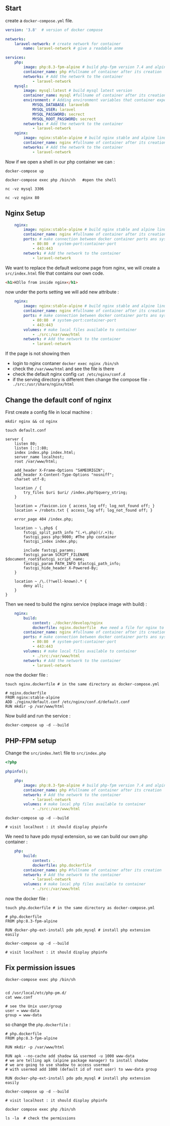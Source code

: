 ## Start

create a `docker-compose.yml` file.

```yml
version: '3.8'  # version of docker compose

networks:
	laravel-network: # create network for container
		name: laravel-network # give a readable anme

services:
	php:
		image: php:8.3-fpm-alpine # build php-fpm version 7.4 and alpine linux
		container_name: php #fullname of container after its creation
		networks: # Add the network to the container
			- laravel-network
	mysql:
		image: mysql:latest # build mysql latest version
		container_name: mysql #fullname of container after its creation
		environment: # Adding environment variables that container expects
			MYSQL_DATABASE: laraveldb
			MYSQL_USER: laravel
			MYSQL_PASSWORD: secrect
			MYSQL_ROOT_PASSWORD: secrect
		networks: # Add the network to the container
			- laravel-network
	nginx:
		image: nginx:stable-alpine # build nginx stable and alpine linux
		container_name: nginx #fullname of container after its creation
		networks: # Add the network to the container
			- laravel-network
```

Now if we open a shell in our php container we can :

```shell
docker-compose up

docker-compose exec php /bin/sh   #open the shell

nc -vz mysql 3306

nc -vz nginx 80
```

## Nginx Setup

```yml
	nginx:
		image: nginx:stable-alpine # build nginx stable and alpine linux
		container_name: nginx #fullname of container after its creation
		ports: # make connection between docker container ports ans system
			- 80:80  # system-port:container-port
			- 443:443
		network: # Add the network to the container
			- laravel-network
```

We want to replace the default welcome page from nginx, we will create a `src/index.html`
file that contains our own code.

```html
<h1>H3llo from inside nginx</h1>
```

now under the ports setting we will add new attribute :

```yml
	nginx:
		image: nginx:stable-alpine # build nginx stable and alpine linux
		container_name: nginx #fullname of container after its creation
		ports: # make connection between docker container ports ans system
			- 80:80  # system-port:container-port
			- 443:443
		volumes: # make local files available to container
			- ./src:/var/www/html
		network: # Add the network to the container
			- laravel-network
```

If the page is not showing then

- login to nginx contaner `docker exec nginx /bin/sh`
- check the `/var/www/html` and see the file is there
- check the default nginx config `cat /etc/nginx/conf.d`
- if the serving directory is different then change the compose file `- ./src:/usr/share/nginx/html`

## Change the default conf of nginx

First create a config file in local machine :

```shell
mkdir nginx && cd nginx

touch default.conf

```

```
server {
	listen 80;
	listen [::]:80;
	index index.php index.html;
	server_name localhost;
	root /var/www/html;

	add_header X-Frame-Options "SAMEORIGIN";
	add_header X-Content-Type-Options "nosniff";
	charset utf-8;

	location / {
		try_files $uri $uri/ /index.php?$query_string;
	}

	location = /favicon.ico { access_log off; log_not_found off; }
	location = /robots.txt { access_log off; log_not_found off; }

	error_page 404 /index.php;

	location ~ \.php$ {
		fstcgi_split_path_info ^(.+\.php)(/.+)$;
		fastcgi_pass php:9000; #The php container
		fastcgi_index index.php;

		include fastcgi_params;
		fastcgi_param SCRIPT_FILENAME $document_root$fastcgi_script_name;
		fastcgi_param PATH_INFO $fastcgi_path_info;
		fastcgi_hide_header X-Powered-By;
	}

	location ~ /\.(?!well-known).* {
		deny all;
	}
}
```

Then we need to build the nginx service (replace image with build) :

```yml
	nginx:
		build:
		    context: ./docker/develop/nginx
      		dockerfile: nginx.dockerfile  #we need a file for nginx to build from
		container_name: nginx #fullname of container after its creation
		ports: # make connection between docker container ports ans system
			- 80:80  # system-port:container-port
			- 443:443
		volumes: # make local files available to container
			- ./src:/var/www/html
		network: # Add the network to the container
			- laravel-network
```

now the docker file :

```shell
touch nginx.dockerfile # in the same directory as docker-compose.yml

# nginx.dockerfile
FROM nginx:stable-alpine
ADD ./nginx/default.conf /etc/nginx/conf.d/default.conf
RUN mkdir -p /var/www/html
```

Now build and run the service :

```
docker-compose up -d --build
```

## PHP-FPM setup

Change the `src/index.hmtl` file to `src/index.php`

```php
<?php

phpinfo();
```

```yml
	php:
		image: php:8.3-fpm-alpine # build php-fpm version 7.4 and alpine linux
		container_name: php #fullname of container after its creation
		network: # Add the network to the container
			- laravel-network
		volumes: # make local php files available to container
			- ./src:/var/www/html
```

```shell
docker-compose up -d --build

# visit localhost : it should display phpinfo
```

We need to have pdo mysql extension, so we can build our own php container :

```yml
	php:
		build:
			context: .
			dockerfile: php.dockerfile
		container_name: php #fullname of container after its creation
		network: # Add the network to the container
			- laravel-network
		volumes: # make local php files available to container
			- ./src:/var/www/html
```

now the docker file :

```shell
touch php.dockerfile # in the same directory as docker-compose.yml

# php.dockerfile
FROM php:8.3-fpm-alpine

RUN docker-php-ext-install pdo pdo_mysql # install php extension easily
```

```shell
docker-compose up -d --build

# visit localhost : it should display phpinfo
```

## Fix permission issues

```shell
docker-compose exec php /bin/sh


cd /usr/local/etc/php-pm.d/
cat www.conf

# see the Unix user/group
user = www-data
group = www-data
```

so change the `php.dockerfile` :

```shell
# php.dockerfile
FROM php:8.3-fpm-alpine

RUN mkdir -p /var/www/html

RUN apk --no-cache add shadow && usermod -u 1000 www-data
# we are telling apk (alpine package manager) to install shadow
# we are going to use shadow to access usermod
# with usermod add 1000 (default id of root user) to www-data group

RUN docker-php-ext-install pdo pdo_mysql # install php extension easily
```

```shell
docker-compose up -d --build

# visit localhost : it should display phpinfo

docker compose exec php /bin/sh

ls -la  # check the permissions
```
